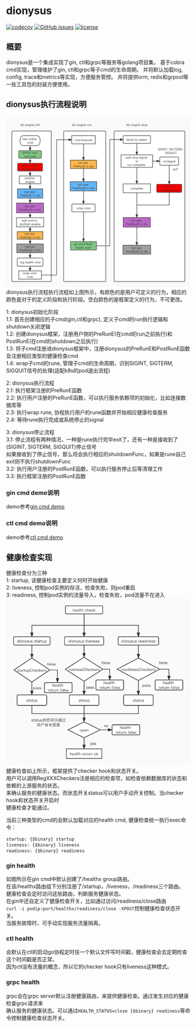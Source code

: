 # dionysus

[![codecov](https://codecov.io/gh/gowins/dionysus/branch/master/graph/badge.svg)](https://codecov.io/gh/gowins/dionysus)
[![GitHub issues](https://img.shields.io/github/issues/talkgo/night.svg?label=Issue&style=flat-square)](https://github.com/gowins/dionysus/issues)
[![license](https://img.shields.io/github/license/talkgo/night.svg?style=flat-square)](https://github.com/gowins/dionysus/blob/master/LICENSE)

## 概要
dionysus是一个集成实现了gin, ctl和grpc等服务等golang项目集。
基于cobra cmd实现，管理维护了gin, ctl和grpc等子cmd的生命周期。
并将默认加载log, config, trace和metrics等实现，方便服务管控。
并将提供orm, redis和grpool等一些工具包的封装方便使用。

## dionysus执行流程说明
![dionysuslife](image/dionysuslife.jpg)
dionysus执行流程执行流程如上图所示，有颜色的是用户可定义的行为，相应的颜色是对于的定义阶段和执行阶段。空白颜色的是框架定义的行为，不可更改。

1: dionysus初始化阶段  
1.1: 首先创建相应的子cmd(gin,ctl和grpc), 定义子cmd的run执行逻辑和shutdown关闭逻辑    
1.2: 创建dionysus框架，注册用户侧的PreRunE(在cmd的run之前执行)和PostRunE(在cmd的shutdown之后执行)  
1.3: 将子cmd注册进dionysus框架中，注册dionysus的PreRunE和PostRunE函数及注册相应类型的健康检查cmd  
1.4: wrap子cmd的rune, 管理子cmd的生命周期，识别SIGINT, SIGTERM, SIGQUIT信号的处理(适配k8s的pod退出流程)  

2: dionysus执行流程  
2.1: 执行框架注册的PreRunE函数  
2.2: 执行用户注册的PreRunE函数，可以执行服务依赖项的初始化，比如连接数据库等    
2.3: 执行wrap rune, 协程执行用户的rune函数并开始相应健康检查服务  
2.4: 等待rune执行完成或系统停止的signal  

3: dionysus停止流程  
3.1: 停止流程有两种情况，一种是rune执行完毕exit了，还有一种是接收到了(SIGINT, SIGTERM, SIGQUIT)停止信号  
如果接收到了停止信号，那么将会执行相应的shutdownFunc，如果是rune自己exit则不执行shutdownFunc  
3.2: 执行用户注册的PostRunE函数，可以执行服务停止后等清理工作  
3.3: 执行框架注册的PostRunE函数  

### gin cmd demo说明
demo参考[gin cmd demo](example/ginx/demo.go)

### ctl cmd demo说明
demo参考[ctl cmd demo](example/ctl/demo.go) 

## 健康检查实现
健康检查分为三种  
1: startup, 该健康检查主要定义何时开始健康  
2: liveness, 控制pod实例的存活，检查失败，则pod重启  
3: readiness, 控制pod实例的流量导入，检查失败，pod流量不在进入  
![healthcheck](image/healthcheck.jpg)健康检查如上所示，框架提供了checker hook和状态开关。  
用户可以调用RegXXXCheckers注册相应的检查项，如检查依赖数据库的状态和依赖的上游服务的状态，  
来确认服务的健康状态。而状态开关status可以用户手动开关控制。当checker hook和状态开关开启时  
健康检查才能通过。

当前三种类型的cmd的会默认加载对应的health cmd, 健康检查统一执行exec命令：
```
startup: {$binary} startup
liveness: {$binary} liveness
readiness: {$binary} readiness
```

### gin health
如图所示在gin cmd中默认创建了/healthx group路由。  
在该/healthx路由组下分别注册了/startup，/liveness，/readiness三个路由。  
健康检查会定时访问这些路由，判断服务健康状态。  
在gin中还自定义了健康检查开关，比如通过访问/readiness/close路由  
```curl -i podip:port/healthx/readiness/close -XPOST```控制健康检查状态开关。  
当服务故障时，可手动实现服务流量隔离。  

### ctl health
会默认在ctl的启动go协程定时往一个默认文件写时间戳，健康检查会去定期检查这个时间戳是否正常。  
因为ctl没有流量的概念，所以它的checker hook只有liveness这种模式。  

### grpc health
grpc会在grpc server默认注册健康路由，来提供健康检查。通过发生对应的健康检查grpc请求来  
确认服务的健康状态。可以通过```HEALTH_STATUS=close {$binary} readiness```等命令控制健康检查状态开关。  

